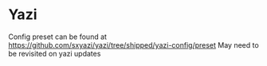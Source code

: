 # Yazi

Config preset can be found at https://github.com/sxyazi/yazi/tree/shipped/yazi-config/preset
May need to be revisited on yazi updates
